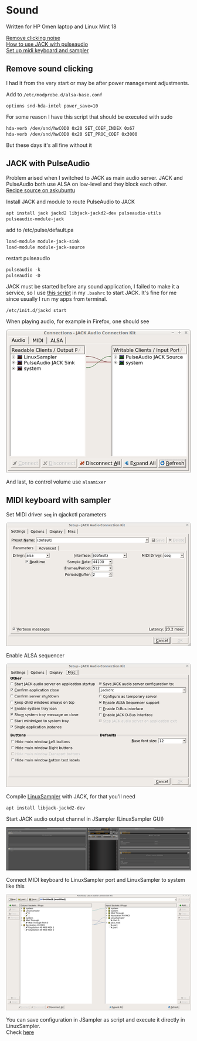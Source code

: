 # Sound
Written for HP Omen laptop and Linux Mint 18  

[Remove clicking noise](#remove_sound_clicking)  
[How to use JACK with pulseaudio](#jack_with_pulseaudio)  
[Set up midi keyboard and sampler](#midi_keyboard_with_sampler)  

## Remove sound clicking
I had it from the very start or may be after power management adjustments.  

Add to `/etc/modprobe.d/alsa-base.conf`  
```
options snd-hda-intel power_save=10
```

For some reason I have this script that should be executed with sudo  
```
hda-verb /dev/snd/hwC0D0 0x20 SET_COEF_INDEX 0x67
hda-verb /dev/snd/hwC0D0 0x20 SET_PROC_COEF 0x3000
```
But these days it's all fine without it

## JACK with PulseAudio
Problem arised when I switched to JACK as main audio server. JACK and PulseAudio both use ALSA on low-level and they block each other.  
[Recipe source on askubuntu](https://askubuntu.com/questions/572120/how-to-use-jack-and-pulseaudio-alsa-at-the-same-time-on-the-same-audio-device)  

Install JACK and module to route PulseAudio to JACK  
```
apt install jack jackd2 libjack-jackd2-dev pulseaudio-utils pulseaudio-module-jack
```

add to /etc/pulse/default.pa  
```
load-module module-jack-sink
load-module module-jack-source
```

restart pulseaudio
```
pulseaudio -k
pulseaudio -D
```

JACK must be started before any sound application, I failed to make it a service, so I use [this script](./etc/init.d/jackd) in my `.bashrc` to start JACK. 
It's fine for me since usually I run my apps from terminal.
```
/etc/init.d/jackd start
```

When playing audio, for example in Firefox, one should see  

![](./images/qjackctl-audio-connections.png)

And last, to control volume use `alsamixer`

## MIDI keyboard with sampler
Set MIDI driver `seq` in qjackctl parameters  

![](./images/qjackctl-parameters.png)  

Enable ALSA sequencer  

![](./images/qjackctl-misc-settings.png)

Compile [LinuxSampler](https://linuxsampler.org) with JACK, for that you'll need  
```
apt install libjack-jackd2-dev
```  

Start JACK audio output channel in JSampler (LinuxSampler GUI)  

![](./images/jsampler.png)  

Connect MIDI keyboard to LinuxSampler port and LinuxSampler to system like this  

![](./images/qjackctl-midi-patchbay.png)

You can save configuration in JSampler as script and execute it directly in LinuxSampler.  
Check [here](./linuxsampler)
